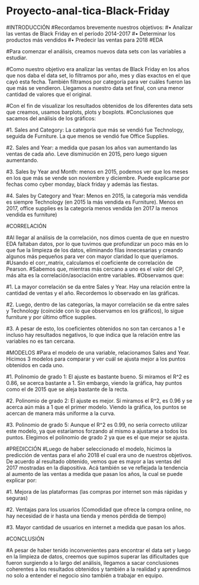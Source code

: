# Proyecto-anal-tica-Black-Friday
#INTRODUCCIÓN
#Recordamos brevemente nuestros objetivos:
#•	Analizar las ventas de Black Friday en el período 2014-2017
#•	Determinar los productos más vendidos
#•	Predecir las ventas para 2018
#EDA

#Para comenzar el análisis, creamos nuevos data sets con las variables a estudiar. 

#Como nuestro objetivo era analizar las ventas de Black Friday en los años que nos daba el data set, lo filtramos por año, mes y días exactos en el que cayó esta fecha. También filtramos por categoría para ver cuáles fueron las que más se vendieron. Llegamos a nuestro data set final, con una menor cantidad de valores que el original.

#Con el fin de visualizar los resultados obtenidos de los diferentes data sets que creamos, usamos barplots, plots y boxplots.
#Conclusiones que sacamos del análisis de los gráficos:

#1.	Sales and Category: La categoría que más se vendió fue Technology, seguida de Furniture. La que menos se vendió fue Office Supplies.

#2.	Sales and Year: a medida que pasan los años van aumentando las ventas de cada año. Leve disminución en 2015, pero luego siguen aumentando.

#3.	Sales by Year and Month: menos en 2015, podemos ver que los meses en los que más se vende son noviembre y diciembre. Puede explicarse por fechas como cyber monday, black friday y además las fiestas.

#4.	Sales by Category and Year: Menos en 2015, la categoría más vendida es siempre Technology (en 2015 la más vendida es Furniture). Menos en 2017, office supplies es la categoría menos vendida (en 2017 la menos vendida es furniture)



#CORRELACIÓN

#Al llegar al análisis de la correlación, nos dimos cuenta de que en nuestro EDA faltaban datos, por lo que tuvimos que profundizar un poco más en lo que fue la limpieza de los datos, eliminando filas innecesarias y creando algunos más pequeños para ver con mayor claridad lo que queríamos.
#Usando el corr_matrix, calculamos el coeficiente de correlación de Pearson.
#Sabemos que, mientras más cercano a uno es el valor del CP, más alta es la correlación/asociación entre variables.
#Observamos que:

#1.	La mayor correlación se da entre Sales y Year. Hay una relación entre la cantidad de ventas y el año. Recordemos lo observado en las gráficas.

#2.	Luego, dentro de las categorías, la mayor correlación se da entre sales y Technology (coincide con lo que observamos en los gráficos), lo sigue furniture y por último office supplies.

#3.	A pesar de esto, los coeficientes obtenidos no son tan cercanos a 1 e incluso hay resultados negativos, lo que indica que la relación entre las variables no es tan cercana.

#MODELOS
#Para el modelo de una variable, relacionamos Sales and Year. Hicimos 3 modelos para comparar y ver cuál se ajusta mejor a los puntos obtenidos en cada uno.

#1.	Polinomio de grado 1: El ajuste es bastante bueno. Si miramos el R^2 es 0.86, se acerca bastante a 1. Sin embargo, viendo la gráfica, hay puntos como el de 2015 que se aleja bastante de la recta.

#2.	Polinomio de grado 2: El ajuste es mejor. Si miramos el R^2, es 0.96 y se acerca aún más a 1 que el primer modelo. Viendo la gráfica, los puntos se acercan de manera más uniforme a la curva.

#3.	Polinomio de grado 5: Aunque el R^2 es 0.99, no sería correcto utilizar este modelo, ya que estaríamos forzando al mismo a ajustarse a todos los puntos.
Elegimos el polinomio de grado 2 ya que es el que mejor se ajusta.

#PREDICCIÓN
#Luego de haber seleccionado el modelo, hicimos la predicción de ventas para el año 2018 el cual era uno de nuestros objetivos. De acuerdo al resultado obtenido, vemos que es mayor a las ventas del 2017 mostradas en la diapositiva. Acá también se ve reflejada la tendencia al aumento de las ventas a medida que pasan los años, la cual se puede explicar por:

#1.	Mejora de las plataformas (las compras por internet son más rápidas y seguras)

#2.	Ventajas para los usuarios (Comodidad que ofrece la compra online, no hay necesidad de ir hasta una tienda y menos pérdida de tiempo)

#3.	Mayor cantidad de usuarios en internet a medida que pasan los años.

#CONCLUSIÓN

#A pesar de haber tenido inconvenientes para encontrar el data set y luego en la limpieza de datos, creemos que supimos superar las dificultades que fueron surgiendo a lo largo del análisis, llegamos a sacar conclusiones coherentes a los resultados obtenidos y también a la realidad y aprendimos no solo a entender el negocio sino también a trabajar en equipo.






